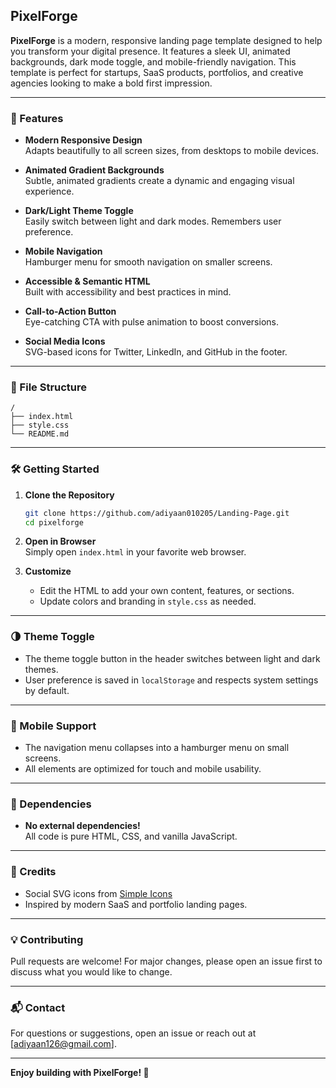 ## PixelForge

**PixelForge** is a modern, responsive landing page template designed to help you transform your digital presence. It features a sleek UI, animated backgrounds, dark mode toggle, and mobile-friendly navigation. This template is perfect for startups, SaaS products, portfolios, and creative agencies looking to make a bold first impression.

---

### 🚀 Features

- **Modern Responsive Design**  
  Adapts beautifully to all screen sizes, from desktops to mobile devices.

- **Animated Gradient Backgrounds**  
  Subtle, animated gradients create a dynamic and engaging visual experience.

- **Dark/Light Theme Toggle**  
  Easily switch between light and dark modes. Remembers user preference.

- **Mobile Navigation**  
  Hamburger menu for smooth navigation on smaller screens.

- **Accessible & Semantic HTML**  
  Built with accessibility and best practices in mind.

- **Call-to-Action Button**  
  Eye-catching CTA with pulse animation to boost conversions.

- **Social Media Icons**  
  SVG-based icons for Twitter, LinkedIn, and GitHub in the footer.

---

### 📂 File Structure

```
/
├── index.html
├── style.css
└── README.md
```

---

### 🛠️ Getting Started

1. **Clone the Repository**
   ```bash
   git clone https://github.com/adiyaan010205/Landing-Page.git
   cd pixelforge
   ```

2. **Open in Browser**  
   Simply open `index.html` in your favorite web browser.

3. **Customize**  
   - Edit the HTML to add your own content, features, or sections.
   - Update colors and branding in `style.css` as needed.

---

### 🌗 Theme Toggle

- The theme toggle button in the header switches between light and dark themes.
- User preference is saved in `localStorage` and respects system settings by default.

---

### 📱 Mobile Support

- The navigation menu collapses into a hamburger menu on small screens.
- All elements are optimized for touch and mobile usability.

---

### 🧩 Dependencies

- **No external dependencies!**  
  All code is pure HTML, CSS, and vanilla JavaScript.

---

### 🙏 Credits

- Social SVG icons from [Simple Icons](https://simpleicons.org/)
- Inspired by modern SaaS and portfolio landing pages.

---

### 💡 Contributing

Pull requests are welcome! For major changes, please open an issue first to discuss what you would like to change.

---

### 📬 Contact

For questions or suggestions, open an issue or reach out at [adiyaan126@gmail.com].

---

**Enjoy building with PixelForge! 🚀**
